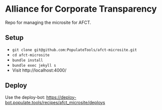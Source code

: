 # Alliance for Corporate Transparency

Repo for managing the microsite for AFCT.

## Setup

- `git clone git@github.com:PopulateTools/afct-microsite.git`
- `cd afct-microsite`
- `bundle install`
- `bundle exec jekyll s`
- Visit http://localhost:4000/

## Deploy

Use the deploy-bot: https://deploy-bot.populate.tools/recipes/afct_microsite/deploys
